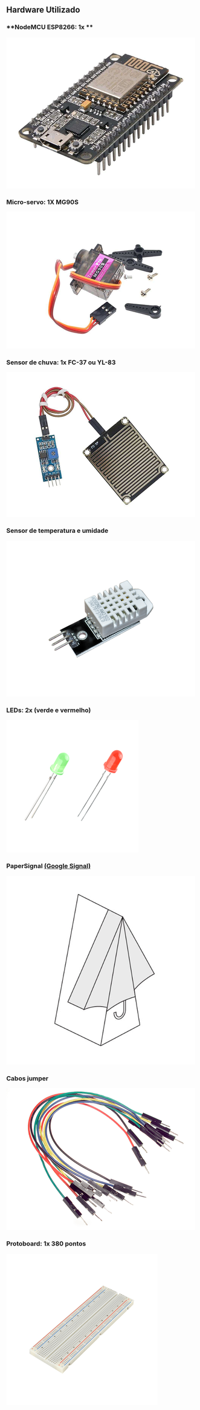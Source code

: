 ## Hardware Utilizado

### **NodeMCU ESP8266: 1x **
![](nodemcu.png)
### **Micro-servo: 1X MG90S**
![](microservo1.png)
### **Sensor de chuva: 1x FC-37 ou YL-83**
![](sensorchuva.png)
### **Sensor de temperatura e umidade**
![](dht22-2.png)
### **LEDs: 2x (verde e vermelho)**
![](leds-4.png)
### **PaperSignal** [(Google Signal)](https://papersignals.withgoogle.com/static/files/umbrella.pdf)
![](papersignals2.jpg)
### **Cabos jumper**
![](conectores1.png)
### **Protoboard: 1x 380 pontos**
![](protoboard1.png)
